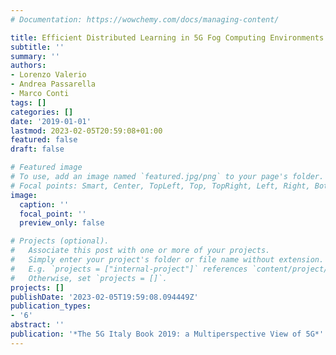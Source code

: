 ```yaml
---
# Documentation: https://wowchemy.com/docs/managing-content/

title: Efficient Distributed Learning in 5G Fog Computing Environments
subtitle: ''
summary: ''
authors:
- Lorenzo Valerio
- Andrea Passarella
- Marco Conti
tags: []
categories: []
date: '2019-01-01'
lastmod: 2023-02-05T20:59:08+01:00
featured: false
draft: false

# Featured image
# To use, add an image named `featured.jpg/png` to your page's folder.
# Focal points: Smart, Center, TopLeft, Top, TopRight, Left, Right, BottomLeft, Bottom, BottomRight.
image:
  caption: ''
  focal_point: ''
  preview_only: false

# Projects (optional).
#   Associate this post with one or more of your projects.
#   Simply enter your project's folder or file name without extension.
#   E.g. `projects = ["internal-project"]` references `content/project/deep-learning/index.md`.
#   Otherwise, set `projects = []`.
projects: []
publishDate: '2023-02-05T19:59:08.094449Z'
publication_types:
- '6'
abstract: ''
publication: '*The 5G Italy Book 2019: a Multiperspective View of 5G*'
---
```

